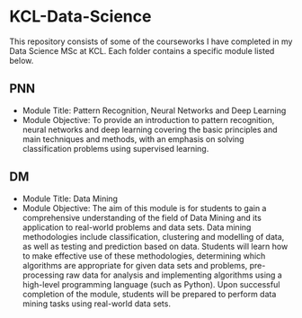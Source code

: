 # KCL-Data-Science
This repository consists of some of the courseworks I have completed in my Data Science MSc at KCL. Each folder contains a specific module listed below.

PNN
- 
- Module Title: Pattern Recognition, Neural Networks and Deep Learning
- Module Objective: To provide an introduction to pattern recognition, neural networks and deep learning covering the basic principles and main techniques and methods, with an emphasis on solving classification problems using supervised learning.

DM
- 
- Module Title: Data Mining
- Module Objective: The aim of this module is for students to gain a comprehensive understanding of the field of Data Mining and its application to real-world problems and data sets. Data mining methodologies include classification, clustering and modelling of data, as well as testing and prediction based on data. Students will learn how to make effective use of these methodologies, determining which algorithms are appropriate for given data sets and problems, pre-processing raw data for analysis and implementing algorithms using a high-level programming language (such as Python). Upon successful completion of the module, students will be prepared to perform data mining tasks using real-world data sets.

